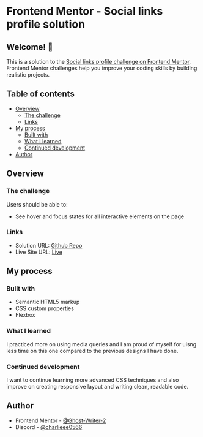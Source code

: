 # Frontend Mentor - Social links profile solution

## Welcome! 👋 

This is a solution to the [Social links profile challenge on Frontend Mentor](https://www.frontendmentor.io/challenges/social-links-profile-UG32l9m6dQ). Frontend Mentor challenges help you improve your coding skills by building realistic projects. 

## Table of contents

- [Overview](#overview)
  - [The challenge](#the-challenge)
  - [Links](#links)
- [My process](#my-process)
  - [Built with](#built-with)
  - [What I learned](#what-i-learned)
  - [Continued development](#continued-development)
- [Author](#author)

## Overview

### The challenge

Users should be able to:

- See hover and focus states for all interactive elements on the page


### Links

- Solution URL: [Github Repo](https://github.com/Ghost-Writer-2/Social-links-project)
- Live Site URL: [Live](https://ghost-writer-2.github.io/Social-Links/)

## My process

### Built with

- Semantic HTML5 markup
- CSS custom properties
- Flexbox

### What I learned

I practiced more on using media queries and I am proud of myself for uisng less time on this one compared to the previous designs I have done. 

### Continued development

I want to continue learning more advanced CSS techniques and also improve on creating responsive layout and writing clean, readable code.

## Author

- Frontend Mentor - [@Ghost-Writer-2](https://www.frontendmentor.io/profile/@Ghost-Writer-2)
- Discord - [@charlieee0566](https://discord.com/channels/@charlieeee0566)
